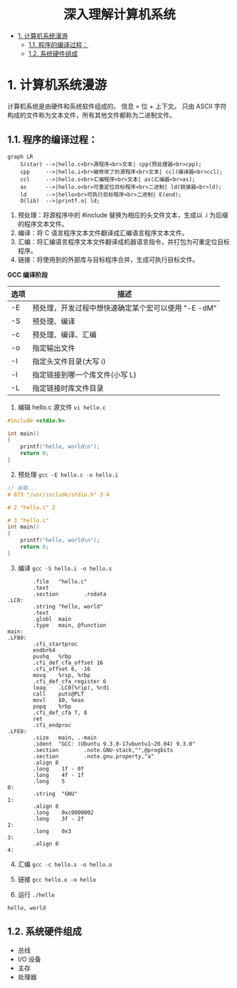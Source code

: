 <h1 id="深入理解计算机系统" align="center">深入理解计算机系统</h1>

<!-- @import "[TOC]" {cmd="toc"} -->
<!-- code_chunk_output -->

- [1. 计算机系统漫游](#1-计算机系统漫游)
  - [1.1. 程序的编译过程：](#11-程序的编译过程)
  - [1.2. 系统硬件组成](#12-系统硬件组成)

<!-- /code_chunk_output -->


# 1. 计算机系统漫游

计算机系统是由硬件和系统软件组成的。
信息 = 位 + 上下文。
只由 ASCII 字符构成的文件称为文本文件，所有其他文件都称为二进制文件。

## 1.1. 程序的编译过程：
```mermaid
graph LR
    S(star) -->|hello.c<br>源程序<br>文本| cpp(预处理器<br>cpp);
    cpp     -->|hello.i<br>被修改了的源程序<br>文本| ccl(编译器<br>ccl);
    ccl     -->|hello.s<br>汇编程序<br>文本| as(汇编器<br>as);
    as      -->|hello.o<br>可重定位目标程序<br>二进制| ld(链接器<br>ld);
    ld      -->|hello<br>可执行目标程序<br>二进制| E(end);
    O(lib)  -->|printf.o| ld;
```
1. 预处理：将源程序中的 #include 替换为相应的头文件文本，生成以 .i 为后缀的程序文本文件。
2. 编译：将 C 语言程序文本文件翻译成汇编语言程序文本文件。
3. 汇编：将汇编语言程序文本文件翻译成机器语言指令，并打包为可重定位目标程序。
4. 链接：将使用到的外部库与目标程序合并，生成可执行目标文件。

**GCC 编译阶段**

| 选项 | 描述 |
| -    | -   |
| -E   | 预处理，开发过程中想快速确定某个宏可以使用 "-E -dM" |
| -S   | 预处理、编译 |
| -c   | 预处理、编译、汇编 |
| -o   | 指定输出文件 |
| -I   | 指定头文件目录(大写 i) |
| -l   | 指定链接到哪一个库文件(小写 L) |
| -L   | 指定链接时库文件目录 |

1. 编辑 hello.c 源文件 `vi hello.c`
```c
#include <stdio.h>

int main()
{
    printf("hello, world\n");
    return 0;
}
```

2. 预处理 `gcc -E hello.c -o hello.i`
```c
// 省略...
# 873 "/usr/include/stdio.h" 3 4

# 2 "hello.c" 2

# 3 "hello.c"
int main()
{
    printf("hello, world\n");
    return 0;
}
```

3. 编译 `gcc -S hello.i -o hello.s`
```assembly
        .file   "hello.c"
        .text
        .section        .rodata
.LC0:
        .string "hello, world"
        .text
        .globl  main
        .type   main, @function
main:
.LFB0:
        .cfi_startproc
        endbr64
        pushq   %rbp
        .cfi_def_cfa_offset 16
        .cfi_offset 6, -16
        movq    %rsp, %rbp
        .cfi_def_cfa_register 6
        leaq    .LC0(%rip), %rdi
        call    puts@PLT
        movl    $0, %eax
        popq    %rbp
        .cfi_def_cfa 7, 8
        ret
        .cfi_endproc
.LFE0:
        .size   main, .-main
        .ident  "GCC: (Ubuntu 9.3.0-17ubuntu1~20.04) 9.3.0"
        .section        .note.GNU-stack,"",@progbits
        .section        .note.gnu.property,"a"
        .align 8
        .long    1f - 0f
        .long    4f - 1f
        .long    5
0:
        .string  "GNU"
1:
        .align 8
        .long    0xc0000002
        .long    3f - 2f
2:
        .long    0x3
3:
        .align 8
4:
```

4. 汇编 `gcc -c hello.s -o hello.o`

5. 链接 `gcc hello.o -o hello`

6. 运行 `./hello`
```shell
hello, world
```

## 1.2. 系统硬件组成

- 总线
- I/O 设备
- 主存
- 处理器